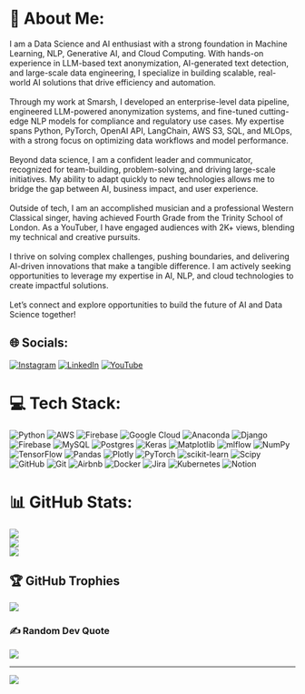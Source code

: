 # 💫 About Me:
I am a Data Science and AI enthusiast with a strong foundation in Machine Learning, NLP, Generative AI, and Cloud Computing. With hands-on experience in LLM-based text anonymization, AI-generated text detection, and large-scale data engineering, I specialize in building scalable, real-world AI solutions that drive efficiency and automation.<br><br>Through my work at Smarsh, I developed an enterprise-level data pipeline, engineered LLM-powered anonymization systems, and fine-tuned cutting-edge NLP models for compliance and regulatory use cases. My expertise spans Python, PyTorch, OpenAI API, LangChain, AWS S3, SQL, and MLOps, with a strong focus on optimizing data workflows and model performance.<br><br>Beyond data science, I am a confident leader and communicator, recognized for team-building, problem-solving, and driving large-scale initiatives. My ability to adapt quickly to new technologies allows me to bridge the gap between AI, business impact, and user experience.<br><br>Outside of tech, I am an accomplished musician and a professional Western Classical singer, having achieved Fourth Grade from the Trinity School of London. As a YouTuber, I have engaged audiences with 2K+ views, blending my technical and creative pursuits.<br><br>I thrive on solving complex challenges, pushing boundaries, and delivering AI-driven innovations that make a tangible difference. I am actively seeking opportunities to leverage my expertise in AI, NLP, and cloud technologies to create impactful solutions.<br><br>Let’s connect and explore opportunities to build the future of AI and Data Science together!


## 🌐 Socials:
[![Instagram](https://img.shields.io/badge/Instagram-%23E4405F.svg?logo=Instagram&logoColor=white)](https://instagram.com/om_jodhpurkar) [![LinkedIn](https://img.shields.io/badge/LinkedIn-%230077B5.svg?logo=linkedin&logoColor=white)](https://linkedin.com/in/omjodhpurkar) [![YouTube](https://img.shields.io/badge/YouTube-%23FF0000.svg?logo=YouTube&logoColor=white)](https://youtube.com/@omjodhpurkar2377) 

# 💻 Tech Stack:
![Python](https://img.shields.io/badge/python-3670A0?style=for-the-badge&logo=python&logoColor=ffdd54) ![AWS](https://img.shields.io/badge/AWS-%23FF9900.svg?style=for-the-badge&logo=amazon-aws&logoColor=white) ![Firebase](https://img.shields.io/badge/firebase-%23039BE5.svg?style=for-the-badge&logo=firebase) ![Google Cloud](https://img.shields.io/badge/GoogleCloud-%234285F4.svg?style=for-the-badge&logo=google-cloud&logoColor=white) ![Anaconda](https://img.shields.io/badge/Anaconda-%2344A833.svg?style=for-the-badge&logo=anaconda&logoColor=white) ![Django](https://img.shields.io/badge/django-%23092E20.svg?style=for-the-badge&logo=django&logoColor=white) ![Firebase](https://img.shields.io/badge/firebase-a08021?style=for-the-badge&logo=firebase&logoColor=ffcd34) ![MySQL](https://img.shields.io/badge/mysql-4479A1.svg?style=for-the-badge&logo=mysql&logoColor=white) ![Postgres](https://img.shields.io/badge/postgres-%23316192.svg?style=for-the-badge&logo=postgresql&logoColor=white) ![Keras](https://img.shields.io/badge/Keras-%23D00000.svg?style=for-the-badge&logo=Keras&logoColor=white) ![Matplotlib](https://img.shields.io/badge/Matplotlib-%23ffffff.svg?style=for-the-badge&logo=Matplotlib&logoColor=black) ![mlflow](https://img.shields.io/badge/mlflow-%23d9ead3.svg?style=for-the-badge&logo=numpy&logoColor=blue) ![NumPy](https://img.shields.io/badge/numpy-%23013243.svg?style=for-the-badge&logo=numpy&logoColor=white) ![TensorFlow](https://img.shields.io/badge/TensorFlow-%23FF6F00.svg?style=for-the-badge&logo=TensorFlow&logoColor=white) ![Pandas](https://img.shields.io/badge/pandas-%23150458.svg?style=for-the-badge&logo=pandas&logoColor=white) ![Plotly](https://img.shields.io/badge/Plotly-%233F4F75.svg?style=for-the-badge&logo=plotly&logoColor=white) ![PyTorch](https://img.shields.io/badge/PyTorch-%23EE4C2C.svg?style=for-the-badge&logo=PyTorch&logoColor=white) ![scikit-learn](https://img.shields.io/badge/scikit--learn-%23F7931E.svg?style=for-the-badge&logo=scikit-learn&logoColor=white) ![Scipy](https://img.shields.io/badge/SciPy-%230C55A5.svg?style=for-the-badge&logo=scipy&logoColor=%white) ![GitHub](https://img.shields.io/badge/github-%23121011.svg?style=for-the-badge&logo=github&logoColor=white) ![Git](https://img.shields.io/badge/git-%23F05033.svg?style=for-the-badge&logo=git&logoColor=white) ![Airbnb](https://img.shields.io/badge/Airbnb-%23ff5a5f.svg?style=for-the-badge&logo=Airbnb&logoColor=white) ![Docker](https://img.shields.io/badge/docker-%230db7ed.svg?style=for-the-badge&logo=docker&logoColor=white) ![Jira](https://img.shields.io/badge/jira-%230A0FFF.svg?style=for-the-badge&logo=jira&logoColor=white) ![Kubernetes](https://img.shields.io/badge/kubernetes-%23326ce5.svg?style=for-the-badge&logo=kubernetes&logoColor=white) ![Notion](https://img.shields.io/badge/Notion-%23000000.svg?style=for-the-badge&logo=notion&logoColor=white)
# 📊 GitHub Stats:
![](https://github-readme-stats.vercel.app/api?username=infinity811&theme=dark&hide_border=false&include_all_commits=false&count_private=false)<br/>
![](https://nirzak-streak-stats.vercel.app/?user=infinity811&theme=dark&hide_border=false)<br/>
![](https://github-readme-stats.vercel.app/api/top-langs/?username=infinity811&theme=dark&hide_border=false&include_all_commits=false&count_private=false&layout=compact)

## 🏆 GitHub Trophies
![](https://github-profile-trophy.vercel.app/?username=infinity811&theme=radical&no-frame=false&no-bg=true&margin-w=4)

### ✍️ Random Dev Quote
![](https://quotes-github-readme.vercel.app/api?type=horizontal&theme=radical)

---
[![](https://visitcount.itsvg.in/api?id=infinity811&icon=0&color=0)](https://visitcount.itsvg.in)

<!-- Proudly created with GPRM ( https://gprm.itsvg.in ) -->
